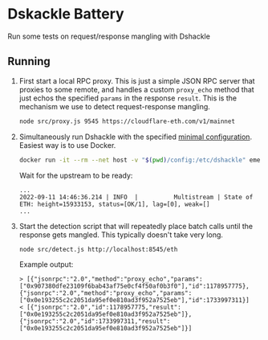 # Dskackle Battery

Run some tests on request/response mangling with Dshackle

## Running

1. First start a local RPC proxy. This is just a simple JSON RPC server that
   proxies to some remote, and handles a custom `proxy_echo` method that just
   echos the specified `params` in the response `result`. This is the mechanism
   we use to detect request-response mangling.

   ```sh
   node src/proxy.js 9545 https://cloudflare-eth.com/v1/mainnet
   ```

2. Simultaneously run Dshackle with the specified
   [minimal configuration](./config/dshackle.yaml). Easiest way is to use
   Docker.

   ```sh
   docker run -it --rm --net host -v "$(pwd)/config:/etc/dshackle" emeraldpay/dshackle:0.13.1
   ```

   Wait for the upstream to be ready:

   ```
   ...
   2022-09-11 14:46:36.214 | INFO  |          Multistream | State of ETH: height=15933153, status=[OK/1], lag=[0], weak=[]
   ...
   ```

3. Start the detection script that will repeatedly place batch calls until the
   response gets mangled. This typically doesn't take very long.

   ```sh
   node src/detect.js http://localhost:8545/eth
   ```

   Example output:

   ```
   > [{"jsonrpc":"2.0","method":"proxy_echo","params":["0x907380dfe23109f6bab43af75e0cf4f50af0b3f0"],"id":1178957775},{"jsonrpc":"2.0","method":"proxy_echo","params":["0x0e193255c2c2051da95ef0e810ad3f952a7525eb"],"id":1733997311}]
   < [{"jsonrpc":"2.0","id":1178957775,"result":["0x0e193255c2c2051da95ef0e810ad3f952a7525eb"]},{"jsonrpc":"2.0","id":1733997311,"result":["0x0e193255c2c2051da95ef0e810ad3f952a7525eb"]}]
   ```
